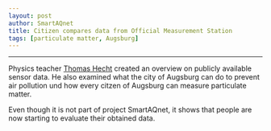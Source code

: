 ```yaml
---
layout: post
author: SmartAQnet
title: Citizen compares data from Official Measurement Station
tags: [particulate matter, Augsburg]
---
```

-----------------------------------------------------------------------------
Physics teacher [Thomas Hecht](https://www.lifeguide-augsburg.de/magazin/feinstaub-augsburg) created an overview on publicly available sensor data. 
He also examined what the city of Augsburg can do to prevent air pollution und how every citzen of Augsburg can measure particulate matter.

Even though it is not part of project SmartAQnet, it shows that people are now starting to evaluate their obtained data.